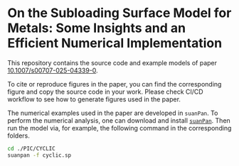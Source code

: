 # On the Subloading Surface Model for Metals: Some Insights and an Efficient Numerical Implementation

This repository contains the source code and example models of paper [10.1007/s00707-025-04339-0](https://doi.org/10.1007/s00707-025-04339-0).

To cite or reproduce figures in the paper, you can find the corresponding figure and copy the source code in your work.
Please check CI/CD workflow to see how to generate figures used in the paper.

The numerical examples used in the paper are developed in `suanPan`.
To perform the numerical analysis, one can download and install [`suanPan`](https://github.com/TLCFEM/suanPan).
Then run the model via, for example, the following command in the corresponding folders.

```sh
cd ./PIC/CYCLIC
suanpan -f cyclic.sp
```
